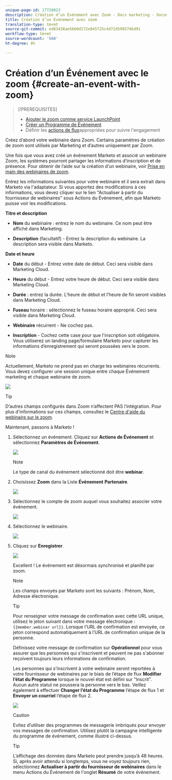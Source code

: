 ```yaml
---
unique-page-id: 17728023
description: Création d’un Événement avec Zoom - Docs marketing - Documentation du produit
title: Création d’un Événement avec zoom
translation-type: tm+mt
source-git-commit: ed83438ae5660d172e845f25c4d72d599574bd91
workflow-type: tm+mt
source-wordcount: '560'
ht-degree: 0%

---
```



# Création d’un Événement avec le zoom {#create-an-event-with-zoom}

>[!PREREQUISITES]
>
>* [Ajouter le zoom comme service LaunchPoint](/help/marketo/product-docs/administration/additional-integrations/add-zoom-as-a-launchpoint-service.md)
>* [Créer un Programme de Événement](/help/marketo/product-docs/demand-generation/events/understanding-events/create-a-new-event-program.md)
>* Définir les [actions de flux](/help/marketo/product-docs/core-marketo-concepts/smart-campaigns/flow-actions/add-a-flow-step-to-a-smart-campaign.md)appropriées pour suivre l&#39;engagement


Créez d’abord votre webinaire dans Zoom. Certains paramètres de création de zoom sont utilisés par Marketing et d’autres uniquement par Zoom.

Une fois que vous avez créé un événement Marketo et associé un webinaire Zoom, les systèmes pourront partager les informations d’inscription et de présence. Pour obtenir de l’aide sur la création d’un webinaire, voir [Prise en main des webinaires de zoom](https://support.zoom.us/hc/en-us/articles/200917029-Getting-Started-With-Webinar).

Entrez les informations suivantes pour votre webinaire et il sera extrait dans Marketo via l&#39;adaptateur. Si vous apportez des modifications à ces informations, vous devez cliquer sur le lien &quot;Actualiser à partir du fournisseur de webinaires&quot; sous Actions du Événement, afin que Marketo puisse voir les modifications.

**Titre et description**

* **Nom**  du webinaire : entrez le nom du webinaire. Ce nom peut être affiché dans Marketing.

* **Description**  (facultatif) - Entrez la description du webinaire. La description sera visible dans Marketo.

**Date et heure**

* **Date**  du début - Entrez votre date de début. Ceci sera visible dans Marketing Cloud.

* **Heure**  du début - Entrez votre heure de début. Ceci sera visible dans Marketing Cloud.

* **Durée**  : entrez la durée. L’heure de début et l’heure de fin seront visibles dans Marketing Cloud.

* **Fuseau**  horaire : sélectionnez le fuseau horaire approprié. Ceci sera visible dans Marketing Cloud.

* **Webinaire** récurrent - Ne cochez pas.

* **Inscription**  - Cochez cette case pour que l&#39;inscription soit obligatoire. Vous utiliserez un landing page/formulaire Marketo pour capturer les informations d’enregistrement qui seront poussées vers le zoom.

>[!NOTE]
>
>Actuellement, Marketo ne prend pas en charge les webinaires récurrents. Vous devez configurer une session unique entre chaque Événement marketing et chaque webinaire de zoom.

![](assets/overview2.png)

>[!TIP]
>
>D’autres champs configurés dans Zoom n’affectent PAS l’intégration. Pour plus d&#39;informations sur ces champs, consultez le [Centre d&#39;aide du webinaire sur le zoom](https://support.zoom.us/hc/en-us/sections/200324965-Video-Webinar).

Maintenant, passons à Marketo !

1. Sélectionnez un événement. Cliquez sur **Actions de Événement** et sélectionnez **Paramètres de Événement**.

   ![](assets/image2015-5-14-14-3a53-3a10-1.png)

   >[!NOTE]
   >
   >Le type de canal du événement sélectionné doit être **webinar**.

1. Choisissez **Zoom** dans la Liste **Événement** **Partenaire**.

   ![](assets/eventsettings1.png)

1. Sélectionnez le compte de zoom auquel vous souhaitez associer votre événement.

   ![](assets/selectaccount.png)

1. Sélectionnez le webinaire.

   ![](assets/selectevent.png)

1. Cliquez sur **Enregistrer**.

   ![](assets/eventsettingssave.png)

   Excellent ! Le événement est désormais synchronisé et planifié par zoom.

   >[!NOTE]
   >
   >Les champs envoyés par Marketo sont les suivants : Prénom, Nom, Adresse électronique.

   >[!TIP]
   >
   >Pour renseigner votre message de confirmation avec cette URL unique, utilisez le jeton suivant dans votre message électronique : `{{member.webinar url}}`. Lorsque l’URL de confirmation est envoyée, ce jeton correspond automatiquement à l’URL de confirmation unique de la personne.
   >
   >Définissez votre message de confirmation sur **Opérationnel** pour vous assurer que les personnes qui s&#39;inscrivent et peuvent ne pas s&#39;abonner reçoivent toujours leurs informations de confirmation.

   Les personnes qui s’inscrivent à votre webinaire seront reportées à votre fournisseur de webinaires par le biais de l’étape de flux **Modifier l’état du Programme** lorsque le nouvel état est défini sur &quot;Inscrit&quot;. Aucun autre statut ne poussera la personne vers le bas. Veillez également à effectuer **Changer l’état du Programme** l’étape de flux 1 et **Envoyer un courriel** l’étape de flux 2.

   ![](assets/goto-webinar-1.png)

   >[!CAUTION]
   >
   >Evitez d’utiliser des programmes de messagerie imbriqués pour envoyer vos messages de confirmation. Utilisez plutôt la campagne intelligente du programme de événement, comme illustré ci-dessus.

   >[!TIP]
   >
   >L’affichage des données dans Marketo peut prendre jusqu’à 48 heures. Si, après avoir attendu si longtemps, vous ne voyez toujours rien, sélectionnez **Actualiser à partir du fournisseur de webinaires** dans le menu Actions du Événement de l&#39;onglet **Résumé** de votre événement.
